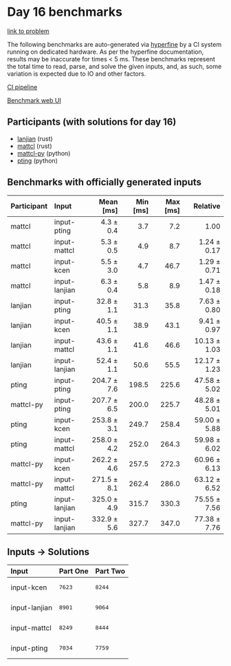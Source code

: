 # Day 16 benchmarks

[link to problem](https://adventofcode.com/2023/day/16)

The following benchmarks are auto-generated via
[hyperfine](https://github.com/sharkdp/hyperfine) by a CI system running on
dedicated hardware. As per the hyperfine documentation, results may be
inaccurate for times < 5 ms. These benchmarks represent the total time to read,
parse, and solve the given inputs, and, as such, some variation is expected due
to IO and other factors.

[CI pipeline](http://ci.papercode.net:8080/teams/main/pipelines/aoc2023)

[Benchmark web UI](https://aoc.ancalagon.black)


## Participants (with solutions for day 16)

- [lanjian](https://github.com/lanjian/aoc-2023) (rust)
- [mattcl](https://github.com/mattcl/aoc2023) (rust)
- [mattcl-py](https://github.com/mattcl/aoc2023-py) (python)
- [pting](https://github.com/pting/aoc2023) (python)


## Benchmarks with officially generated inputs

| Participant | Input | Mean [ms] | Min [ms] | Max [ms] | Relative |
|:---|:---|---:|---:|---:|---:|
| mattcl | input-pting | 4.3 ± 0.4 | 3.7 | 7.2 | 1.00 |
| mattcl | input-mattcl | 5.3 ± 0.5 | 4.9 | 8.7 | 1.24 ± 0.17 |
| mattcl | input-kcen | 5.5 ± 3.0 | 4.7 | 46.7 | 1.29 ± 0.71 |
| mattcl | input-lanjian | 6.3 ± 0.4 | 5.8 | 8.9 | 1.47 ± 0.18 |
| lanjian | input-pting | 32.8 ± 1.1 | 31.3 | 35.8 | 7.63 ± 0.80 |
| lanjian | input-kcen | 40.5 ± 1.1 | 38.9 | 43.1 | 9.41 ± 0.97 |
| lanjian | input-mattcl | 43.6 ± 1.1 | 41.6 | 46.6 | 10.13 ± 1.03 |
| lanjian | input-lanjian | 52.4 ± 1.1 | 50.6 | 55.5 | 12.17 ± 1.23 |
| pting | input-pting | 204.7 ± 7.6 | 198.5 | 225.6 | 47.58 ± 5.02 |
| mattcl-py | input-pting | 207.7 ± 6.5 | 200.0 | 225.7 | 48.28 ± 5.01 |
| pting | input-kcen | 253.8 ± 3.1 | 249.7 | 258.4 | 59.00 ± 5.88 |
| pting | input-mattcl | 258.0 ± 4.2 | 252.0 | 264.3 | 59.98 ± 6.02 |
| mattcl-py | input-kcen | 262.2 ± 4.6 | 257.5 | 272.3 | 60.96 ± 6.13 |
| mattcl-py | input-mattcl | 271.5 ± 8.1 | 262.4 | 286.0 | 63.12 ± 6.52 |
| pting | input-lanjian | 325.0 ± 4.9 | 315.7 | 330.3 | 75.55 ± 7.56 |
| mattcl-py | input-lanjian | 332.9 ± 5.6 | 327.7 | 347.0 | 77.38 ± 7.76 |


## Inputs -> Solutions

| Input | Part One | Part Two |
|:---|:---|:---|
|input-kcen|<pre>7623</pre>|<pre>8244</pre>|
|input-lanjian|<pre>8901</pre>|<pre>9064</pre>|
|input-mattcl|<pre>8249</pre>|<pre>8444</pre>|
|input-pting|<pre>7034</pre>|<pre>7759</pre>|